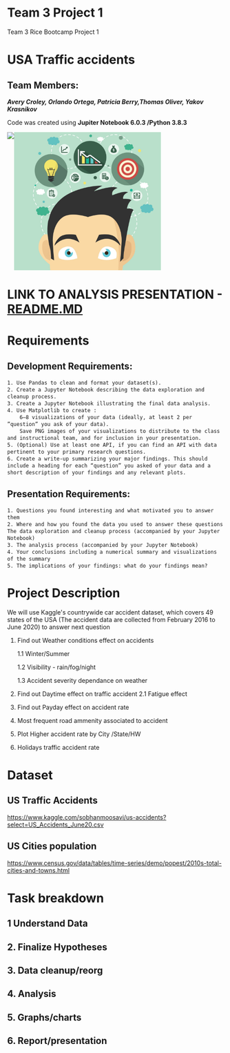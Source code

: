 # Team 3 Project 1
Team 3 Rice Bootcamp Project 1 
# USA Traffic accidents 
## Team Members:

**_Avery Croley, Orlando Ortega, Patricia Berry,Thomas Oliver, Yakov Krasnikov_**

Code was created using **Jupiter Notebook 6.0.3 /Python 3.8.3**

<img src="Images/team.gif" align="left" height="320"/>

<img src="Images/creative.jpg" align="center" height="320"/>

# 

# LINK TO ANALYSIS PRESENTATION - [README.MD](Analysis/README.md)

# Requirements
## Development Requirements:
    1. Use Pandas to clean and format your dataset(s). 
    2. Create a Jupyter Notebook describing the data exploration and cleanup process.
    3. Create a Jupyter Notebook illustrating the final data analysis.
    4. Use Matplotlib to create : 
        6–8 visualizations of your data (ideally, at least 2 per ”question” you ask of your data).
        Save PNG images of your visualizations to distribute to the class and instructional team, and for inclusion in your presentation.
    5. (Optional) Use at least one API, if you can find an API with data pertinent to your primary research questions.
    6. Create a write-up summarizing your major findings. This should include a heading for each “question” you asked of your data and a short description of your findings and any relevant plots.
## Presentation Requirements:
    1. Questions you found interesting and what motivated you to answer them
    2. Where and how you found the data you used to answer these questions
    The data exploration and cleanup process (accompanied by your Jupyter Notebook)
    3. The analysis process (accompanied by your Jupyter Notebook)
    4. Your conclusions including a numerical summary and visualizations of the summary
    5. The implications of your findings: what do your findings mean?

# Project Description 
 We will use Kaggle's countrywide car accident dataset, which covers 49 states of the USA (The accident data are collected from February 2016 to June 2020) to answer next question 

1. Find out Weather conditions effect on accidents

    1.1 Winter/Summer
   
    1.2 Visibility - rain/fog/night
   
    1.3 Accident severity dependance on weather

2. Find out Daytime effect on traffic accident
    2.1 Fatigue effect
3. Find out Payday effect on accident rate
4. Most frequent road ammenity associated to accident
5. Plot Higher accident rate by  City /State/HW 
6. Holidays traffic accident rate

# Dataset 
## US Traffic Accidents
https://www.kaggle.com/sobhanmoosavi/us-accidents?select=US_Accidents_June20.csv

## US Cities population 
https://www.census.gov/data/tables/time-series/demo/popest/2010s-total-cities-and-towns.html

# Task breakdown 
## 1 Understand Data

## 2. Finalize Hypotheses

## 3. Data cleanup/reorg

## 4. Analysis

## 5. Graphs/charts

## 6. Report/presentation
